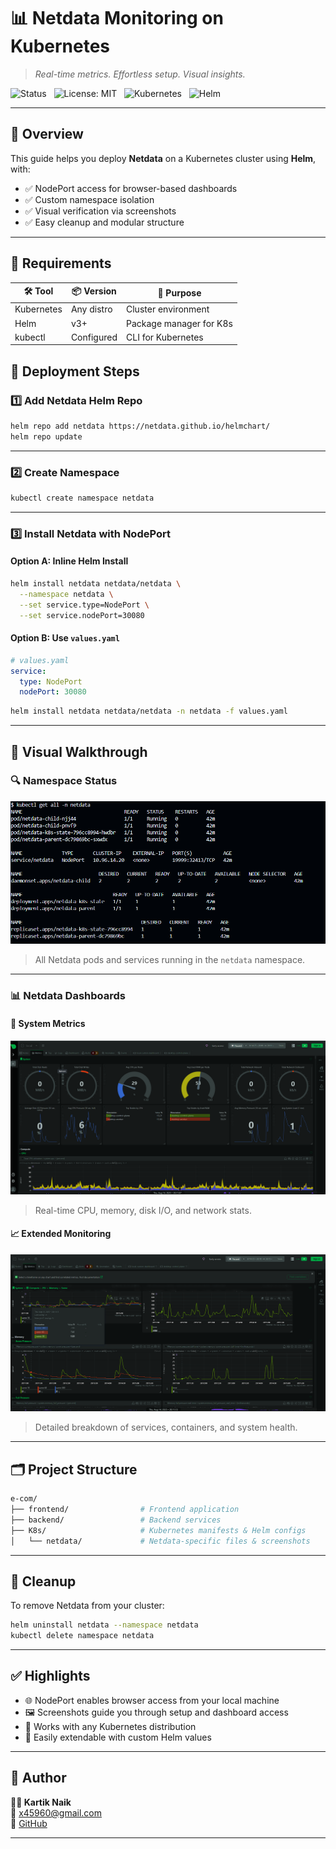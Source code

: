 # 📊 Netdata Monitoring on Kubernetes

> _Real-time metrics. Effortless setup. Visual insights._

![Status](https://img.shields.io/badge/status-Setup%20Complete-lightgrey) &nbsp;
![License: MIT](https://img.shields.io/badge/License-MIT-yellow.svg) &nbsp;
![Kubernetes](https://img.shields.io/badge/Kubernetes-Ready-blue) &nbsp;
![Helm](https://img.shields.io/badge/Helm-v3%2B-green)


----------

## 🧭 Overview

This guide helps you deploy **Netdata** on a Kubernetes cluster using **Helm**, with:

-   ✅ NodePort access for browser-based dashboards
-   ✅ Custom namespace isolation
-   ✅ Visual verification via screenshots
-   ✅ Easy cleanup and modular structure

----------
## 🧰 Requirements

| 🛠️ Tool       | 📦 Version     | 🎯 Purpose                  |
|---------------|----------------|-----------------------------|
| Kubernetes    | Any distro     | Cluster environment         |
| Helm          | v3+            | Package manager for K8s     |
| kubectl       | Configured     | CLI for Kubernetes          |


## 🚀 Deployment Steps

### 1️⃣ Add Netdata Helm Repo

```bash
helm repo add netdata https://netdata.github.io/helmchart/
helm repo update

```

----------

### 2️⃣ Create Namespace

```bash
kubectl create namespace netdata

```

----------

### 3️⃣ Install Netdata with NodePort

#### Option A: Inline Helm Install

```bash
helm install netdata netdata/netdata \
  --namespace netdata \
  --set service.type=NodePort \
  --set service.nodePort=30080

```

#### Option B: Use `values.yaml`

```yaml
# values.yaml
service:
  type: NodePort
  nodePort: 30080

```

```bash
helm install netdata netdata/netdata -n netdata -f values.yaml

```

----------

## 📸 Visual Walkthrough

### 🔍 Namespace Status

![Namespace Overview](resource/all.png)

> All Netdata pods and services running in the `netdata` namespace.

----------

### 📊 Netdata Dashboards

#### 🧠 System Metrics

![Dashboard 1](resource/monitoring.png)

> Real-time CPU, memory, disk I/O, and network stats.

#### 📈 Extended Monitoring

![Dashboard 2](resource/m2.png)

> Detailed breakdown of services, containers, and system health.

----------

## 🗂️ Project Structure

```bash
e-com/
├── frontend/                # Frontend application
├── backend/                 # Backend services
├── K8s/                     # Kubernetes manifests & Helm configs
│   └── netdata/             # Netdata-specific files & screenshots

```

----------

## 🧹 Cleanup

To remove Netdata from your cluster:

```bash
helm uninstall netdata --namespace netdata
kubectl delete namespace netdata

```

----------

## ✅ Highlights

-   🌐 NodePort enables browser access from your local machine
-   🖼️ Screenshots guide you through setup and dashboard access
-   🔄 Works with any Kubernetes distribution
-   🧩 Easily extendable with custom Helm values

----------

## 🤝 Author

**👨‍💻 Kartik Naik**  
📧 [x45960@gmail.com](mailto:x45960@gmail.com)  
🐙 [GitHub](https://github.com/KARKNAIK18)

----------
